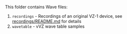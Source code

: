 This folder contains Wave files:

1. `recordings` - Recordings of an original VZ-1 device, see 
   [recordings/README.md](recordings/README.md) for details
2. `wavetable` - vVZ wave table samples